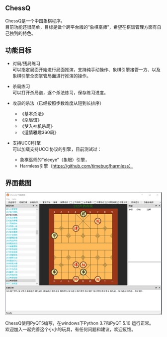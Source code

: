## ChessQ
ChessQ是一个中国象棋程序。  
目前功能还很简单，目标是做个跨平台版的“象棋巫师”，希望在棋谱管理方面有自己独到的特色。

## 功能目标
 
- 对局/残局练习  
  可以指定局面开始进行局面推演，支持纯手动操作、象棋引擎接管一方、以及象棋引擎全面掌管局面进行推演的操作。

- 杀局练习  
  可以打开杀局谱，逐个杀法练习，保存练习进度。 

- 收录的杀法（已经按照步数难度从短到长排序）  	
  * 《基本杀法》
  * 《杀局谱》
  * 《梦入神机杀局》
  * 《适情雅趣360局》  
  
- 支持UCCI引擎  
  可以加载支持UCCI协议的引擎，目前测试过：
  * 象棋巫师的“eleeye”（象眼）引擎，
  * Harmless引擎（https://github.com/timebug/harmless）

## 界面截图
<img src="./doc/screenshot/main.png"/>


ChessQ使用PyQT5编写，在windows下Python 3.7和PyQT 5.10 运行正常。  
欢迎加入一起完善这个小小的玩具，有任何问题和建议，欢迎反馈。
